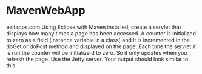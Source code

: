 # MavenWebApp
ezitapps.com
Using Eclipse with Maven installed, create a servlet that displays how many times a  page has been accessed. 
A counter is initialized to zero as a field (instance variable  in a class) and it is incremented in the  
doGet or doPost method and displayed on the  page. 
Each time the servlet it is run the counter will be initialize d to zero. 
So it only  updates when you refresh the page. Use the Jetty server. 
Your output should look similar to this.
